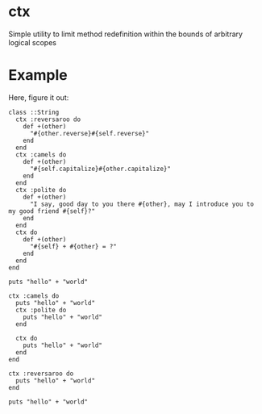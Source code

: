 ctx
===

Simple utility to limit method redefinition within the bounds of arbitrary logical scopes

Example
===

Here, figure it out:

    class ::String
      ctx :reversaroo do
        def +(other)
          "#{other.reverse}#{self.reverse}"
        end
      end
      ctx :camels do
        def +(other)
          "#{self.capitalize}#{other.capitalize}"
        end
      end
      ctx :polite do
        def +(other)
          "I say, good day to you there #{other}, may I introduce you to my good friend #{self}?"
        end
      end
      ctx do
        def +(other)
          "#{self} + #{other} = ?"
        end
      end
    end

    puts "hello" + "world"

    ctx :camels do
      puts "hello" + "world"
      ctx :polite do
        puts "hello" + "world"
      end

      ctx do
        puts "hello" + "world"
      end
    end

    ctx :reversaroo do
      puts "hello" + "world"
    end

    puts "hello" + "world"
